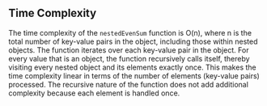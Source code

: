 ## Time Complexity

The time complexity of the `nestedEvenSum` function is O(n), where n is the total number of key-value pairs in the object, including those within nested objects. The function iterates over each key-value pair in the object. For every value that is an object, the function recursively calls itself, thereby visiting every nested object and its elements exactly once. This makes the time complexity linear in terms of the number of elements (key-value pairs) processed. The recursive nature of the function does not add additional complexity because each element is handled once.
